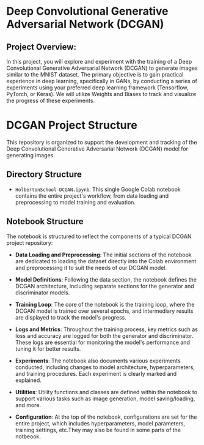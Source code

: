 # Deep Convolutional Generative Adversarial Network (DCGAN)

## Project Overview:

In this project, you will explore and experiment with the training of a Deep Convolutional Generative Adversarial Network (DCGAN) to generate images similar to the MNIST dataset. The primary objective is to gain practical experience in deep learning, specifically in GANs, by conducting a series of experiments using your preferred deep learning framework (Tensorflow, PyTorch, or Keras). We will utilize Weights and Biases to track and visualize the progress of these experiments.

# DCGAN Project Structure

This repository is organized to support the development and tracking of the Deep Convolutional Generative Adversarial Network (DCGAN) model for generating images.

## Directory Structure

- `HolbertonSchool-DCGAN.ipynb`: This single Google Colab notebook contains the entire project's workflow, from data loading and preprocessing to model training and evaluation.

## Notebook Structure

The notebook is structured to reflect the components of a typical DCGAN project repository:

- **Data Loading and Preprocessing**: The initial sections of the notebook are dedicated to loading the dataset directly into the Colab environment and preprocessing it to suit the needs of our DCGAN model.

- **Model Definitions**: Following the data section, the notebook defines the DCGAN architecture, including separate sections for the generator and discriminator models.

- **Training Loop**: The core of the notebook is the training loop, where the DCGAN model is trained over several epochs, and intermediary results are displayed to track the model's progress.

- **Logs and Metrics**: Throughout the training process, key metrics such as loss and accuracy are logged for both the generator and discriminator. These logs are essential for monitoring the model's performance and tuning it for better results.

- **Experiments**: The notebook also documents various experiments conducted, including changes to model architecture, hyperparameters, and training procedures. Each experiment is clearly marked and explained.

- **Utilities**: Utility functions and classes are defined within the notebook to support various tasks such as image generation, model saving/loading, and more.

- **Configuration**: At the top of the notebook, configurations are set for the entire project, which includes hyperparameters, model parameters, training settings, etc.They may also be found in some parts of the notbeook.
